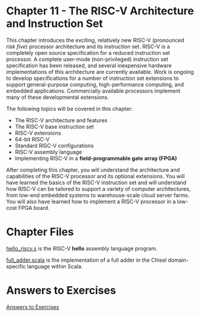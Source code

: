 # Chapter 11 - The RISC-V Architecture and Instruction Set

This chapter introduces the exciting, relatively new RISC-V (pronounced *risk five*) processor
architecture and its instruction set. RISC-V is a completely open source specification for a
reduced instruction set processor. A complete user-mode (non-privileged) instruction set
specification has been released, and several inexpensive hardware implementations of this
architecture are currently available. Work is ongoing to develop specifications for a number
of instruction set extensions to support general-purpose computing, high-performance
computing, and embedded applications. Commercially available processors implement
many of these developmental extensions.

The following topics will be covered in this chapter:
* The RISC-V architecture and features
* The RISC-V base instruction set
* RISC-V extensions
* 64-bit RISC-V
* Standard RISC-V configurations
* RISC-V assembly language
* Implementing RISC-V in a **field-programmable gate array (FPGA)**

After completing this chapter, you will understand the architecture and capabilities of
the RISC-V processor and its optional extensions. You will have learned the basics of the
RISC-V instruction set and will understand how RISC-V can be tailored to support a
variety of computer architectures, from low-end embedded systems to warehouse-scale
cloud server farms. You will also have learned how to implement a RISC-V processor
in a low-cost FPGA board.

# Chapter Files

[hello_riscv.s](src/hello_riscv.s) is the RISC-V **hello** assembly language program.

[full_adder.scala](src/full_adder.scala) is the implementation of a full adder in the Chisel domain-specific language within Scala.

# Answers to Exercises
[Answers to Exercises](Answers%20to%20Exercises/)